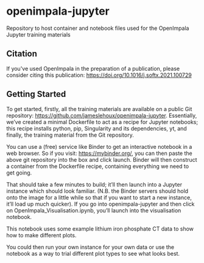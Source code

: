 # openimpala-jupyter
Repository to host container and notebook files used for the OpenImpala Jupyter training materials


## Citation

If you've used OpenImpala in the preparation of a publication, please consider citing this publication: https://doi.org/10.1016/j.softx.2021.100729 


## Getting Started

To get started, firstly, all the training materials are available on a public Git repository: https://github.com/jameslehoux/openimpala-jupyter. Essentially, we’ve created a minimal Dockerfile to act as a recipe for Jupyter notebooks; this recipe installs python, pip, Singularity and its dependencies, yt, and finally, the training material from the Git repository. 

You can use a (free) service like Binder to get an interactive notebook in a web browser. So if you visit: https://mybinder.org/, you can then paste the above git repository into the box and click launch. Binder will then construct a container from the Dockerfile recipe, containing everything we need to get going. 

That should take a few minutes to build; it’ll then launch into a Jupyter instance which should look familiar. (N.B. the Binder servers should hold onto the image for a little while so that if you want to start a new instance, it’ll load up much quicker). If you go into openimpala-jupyter and then click on OpenImpala_Visualisation.ipynb, you’ll launch into the visualisation notebook.

This notebook uses some example lithium iron phosphate CT data to show how to make different plots. 

You could then run your own instance for your own data or use the notebook as a way to trial different plot types to see what looks best.
